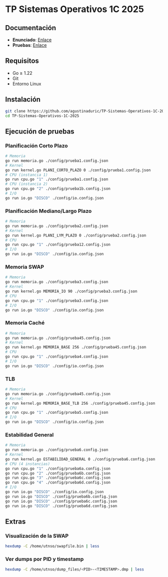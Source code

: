 # TP Sistemas Operativos 1C 2025


## Documentación

- **Enunciado**: [Enlace](https://docs.google.com/document/d/1zoFRoBn9QAfYSr0tITsL3PD6DtPzO2sq9AtvE8NGrkc/edit?tab=t.0)
- **Pruebas**: [Enlace](https://docs.google.com/document/d/13XPliZvUBtYjaRfuVUGHWbYX8LBs8s3TDdaDa9MFr_I/edit?tab=t.0)

## Requisitos

- Go ≥ 1.22
- Git
- Entorno Linux

## Instalación

```bash
git clone https://github.com/agustinaduric/TP-Sistemas-Operativos-1C-2025.git
cd TP-Sistemas-Operativos-1C-2025
```
## Ejecución de pruebas

### Planificación Corto Plazo

```bash
# Memoria
go run memoria.go ./config/prueba1.config.json
# Kernel
go run kernel.go PLANI_CORTO_PLAZO 0 ./config/prueba1.config.json
# CPU (instancia 1)
go run cpu.go "1" ./config/prueba1.config.json
# CPU (instancia 2)
go run cpu.go "2" ./config/prueba1b.config.json
# I/O
go run io.go "DISCO" ./config/io.config.json
```

### Planificación Mediano/Largo Plazo

```bash
# Memoria
go run memoria.go ./config/prueba2.config.json
# Kernel
go run kernel.go PLANI_LYM_PLAZO 0 ./config/prueba2.config.json
# CPU
go run cpu.go "1" ./config/prueba12.config.json
# I/O
go run io.go "DISCO" ./config/io.config.json
```

### Memoria SWAP

```bash
# Memoria
go run memoria.go ./config/prueba3.config.json
# Kernel
go run kernel.go MEMORIA_IO 90 ./config/prueba3.config.json
# CPU
go run cpu.go "1" ./config/prueba3.config.json
# I/O
go run io.go "DISCO" ./config/io.config.json
```

### Memoria Caché

```bash
# Memoria
go run memoria.go ./config/prueba45.config.json
# Kernel
go run kernel.go MEMORIA_BASE 256 ./config/prueba45.config.json
# CPU
go run cpu.go "1" ./config/prueba4.config.json
# I/O
go run io.go "DISCO" ./config/io.config.json
```

### TLB

```bash
# Memoria
go run memoria.go ./config/prueba45.config.json
# Kernel
go run kernel.go MEMORIA_BASE_TLB 256 ./config/prueba45.config.json
# CPU
go run cpu.go "1" ./config/prueba5.config.json
# I/O
go run io.go "DISCO" ./config/io.config.json
```

### Estabilidad General

```bash
# Memoria
go run memoria.go ./config/prueba6.config.json
# Kernel
go run kernel.go ESTABILIDAD_GENERAL 0 ./config/prueba6.config.json
# CPU (4 instancias)
go run cpu.go "1" ./config/prueba6a.config.json
go run cpu.go "2" ./config/prueba6b.config.json
go run cpu.go "3" ./config/prueba6c.config.json
go run cpu.go "4" ./config/prueba6d.config.json
# I/O
go run io.go "DISCO" ./config/io.config.json
go run io.go "DISCO" ./config/prueba6b.config.json
go run io.go "DISCO" ./config/prueba6c.config.json
go run io.go "DISCO" ./config/prueba6d.config.json
```

## Extras

### Visualización de la SWAP

```bash
hexdump -C /home/utnso/swapfile.bin | less
```

### Ver dumps por PID y timestamp

```bash
hexdump -C /home/utnso/dump_files/<PID>-<TIMESTAMP>.dmp | less
```